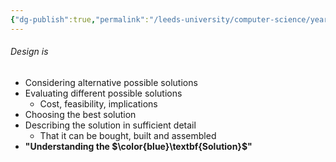 ```yaml
---
{"dg-publish":true,"permalink":"/leeds-university/computer-science/year-1/professional-computing/week-7-1-designing-and-buying-systems/definitions/design/","tags":["Definition"]}
---
```


###### Design is
- Considering alternative possible solutions
- Evaluating different possible solutions
	- Cost, feasibility, implications
- Choosing the best solution
- Describing the solution in sufficient detail
	- That it can be bought, built and assembled
- **"Understanding the $\color{blue}\textbf{Solution}$"**
